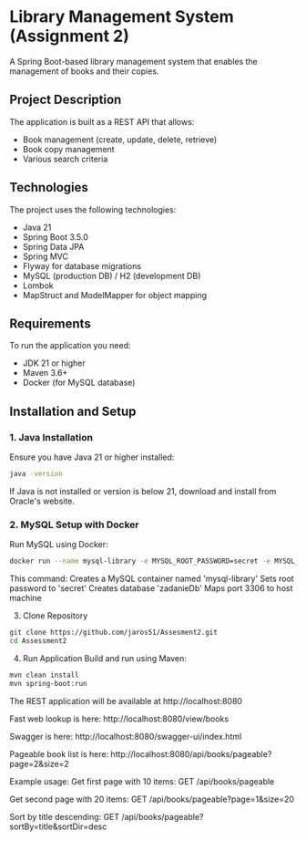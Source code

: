 # Library Management System (Assignment 2)

A Spring Boot-based library management system that enables the management of books and their copies.

## Project Description

The application is built as a REST API that allows:
- Book management (create, update, delete, retrieve)
- Book copy management
- Various search criteria

## Technologies

The project uses the following technologies:
- Java 21
- Spring Boot 3.5.0
- Spring Data JPA
- Spring MVC
- Flyway for database migrations
- MySQL (production DB) / H2 (development DB)
- Lombok
- MapStruct and ModelMapper for object mapping

## Requirements

To run the application you need:
- JDK 21 or higher
- Maven 3.6+
- Docker (for MySQL database)

## Installation and Setup

### 1. Java Installation

Ensure you have Java 21 or higher installed:
```bash
java -version
```
If Java is not installed or version is below 21, download and install from Oracle's website.



### 2. MySQL Setup with Docker


Run MySQL using Docker:
```bash
docker run --name mysql-library -e MYSQL_ROOT_PASSWORD=secret -e MYSQL_DATABASE=zadanieDb -p 3306:3306 -d mysql:latest
```

This command:
Creates a MySQL container named 'mysql-library'
Sets root password to 'secret'
Creates database 'zadanieDb'
Maps port 3306 to host machine

3. Clone Repository
```bash
git clone https://github.com/jaros51/Assesment2.git
cd Assessment2
```

4. Run Application
 Build and run using Maven:
```bash
mvn clean install
mvn spring-boot:run
```
The REST application will be available at http://localhost:8080

Fast web lookup is here: http://localhost:8080/view/books

Swagger is here: http://localhost:8080/swagger-ui/index.html

Pageable book list is here: http://localhost:8080/api/books/pageable?page=2&size=2

Example usage:
Get first page with 10 items: GET /api/books/pageable

Get second page with 20 items: GET /api/books/pageable?page=1&size=20

Sort by title descending: GET /api/books/pageable?sortBy=title&sortDir=desc

